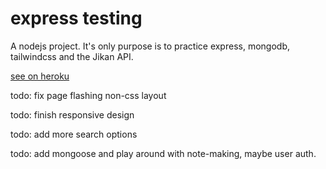 # express testing

A nodejs project. It's only purpose is to practice express, mongodb, tailwindcss and the Jikan API.

[see on heroku](https://shielded-everglades-39145.herokuapp.com/)

todo: fix page flashing non-css layout

todo: finish responsive design

todo: add more search options

todo: add mongoose and play around with note-making, maybe user auth.
